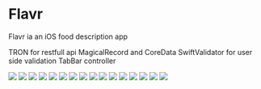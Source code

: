 # Flavr

Flavr ia an iOS food description app 

   TRON for restfull api
   MagicalRecord and CoreData 
   SwiftValidator for user side validation
   TabBar controller



<img src="https://raw.githubusercontent.com/aserdah/FlavrV2/master/Flavr/Assets.xcassets/2.png">

<img src="https://raw.githubusercontent.com/aserdah/FlavrV2/master/Flavr/Assets.xcassets/1.png">

<img src="https://raw.githubusercontent.com/aserdah/FlavrV2/master/Flavr/Assets.xcassets/11.png">

<img src="https://raw.githubusercontent.com/aserdah/FlavrV2/master/Flavr/Assets.xcassets/3.png">
<img src="https://raw.githubusercontent.com/aserdah/FlavrV2/master/Flavr/Assets.xcassets/12.png">

<img src="https://raw.githubusercontent.com/aserdah/FlavrV2/master/Flavr/Assets.xcassets/4.png">
<img src="https://raw.githubusercontent.com/aserdah/FlavrV2/master/Flavr/Assets.xcassets/5.png">

<img src="https://raw.githubusercontent.com/aserdah/FlavrV2/master/Flavr/Assets.xcassets/6.png">
<img src="https://raw.githubusercontent.com/aserdah/FlavrV2/master/Flavr/Assets.xcassets/7.png">

<img src="https://raw.githubusercontent.com/aserdah/FlavrV2/master/Flavr/Assets.xcassets/8.png">
<img src="https://raw.githubusercontent.com/aserdah/FlavrV2/master/Flavr/Assets.xcassets/9.png">

<img src="https://raw.githubusercontent.com/aserdah/FlavrV2/master/Flavr/Assets.xcassets/10.png">
<img src="https://raw.githubusercontent.com/aserdah/FlavrV2/master/Flavr/Assets.xcassets/13.png">

<img src="https://raw.githubusercontent.com/aserdah/FlavrV2/master/Flavr/Assets.xcassets/14.png">

<img src="https://raw.githubusercontent.com/aserdah/FlavrV2/master/Flavr/Assets.xcassets/15.png">

<img src="https://raw.githubusercontent.com/aserdah/FlavrV2/master/Flavr/Assets.xcassets/16.png">
